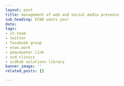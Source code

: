 ```yaml
---
layout: post
title: management of web and social media presence
sub_heading: ECWO wants you!
date: 
tags:
- it-team
- twitter
- facebook group
- ecwo.work
- peacewater.link
- scd clinics
- scdhub solutions library
banner_image: ''
related_posts: []

---
```

